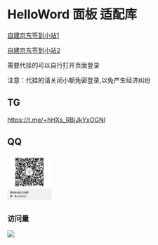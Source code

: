 # HelloWord 面板 适配库

<a href="http://1.117.150.173:6789/">自建京东签到小站1</a>

<a href="http://182.160.4.125:6789/">自建京东签到小站2</a>

需要代挂的可以自行打开页面登录

注意：代挂的请关闭小额免密登录,以免产生经济纠纷

## TG

https://t.me/+hHXs_RBjJkYxOGNl

## QQ

<img src="./utils/QQ.png" width="100" alt="二维码">

### 访问量

![](http://profile-counter.glitch.me/passerby-b/count.svg)
